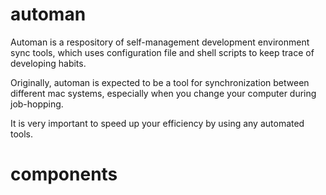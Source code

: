 # automan
Automan is a respository of self-management development environment sync tools, which uses configuration file and shell scripts to keep trace of developing habits.

Originally, automan is expected to be a tool for synchronization between different mac systems, especially when you change your computer during job-hopping.

It is very important to speed up your efficiency by using any automated tools.

# components


